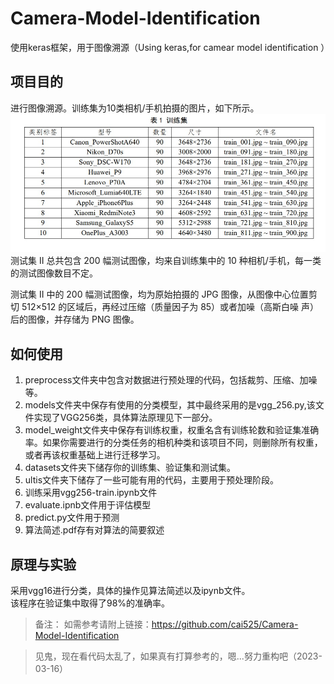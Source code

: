 # Camera-Model-Identification
  使用keras框架，用于图像溯源（Using keras,for camear model identification ）
 
 ## 项目目的
 进行图像溯源。训练集为10类相机/手机拍摄的图片，如下所示。  
 <img src="Read-Me-Images/datasetDescription.jpg">  
 测试集 II 总共包含 200 幅测试图像，均来自训练集中的 10 种相机/手机，每一类的测试图像数目不定。  
 
 测试集 II 中的 200 幅测试图像，均为原始拍摄的 JPG 图像，从图像中心位置剪切 512×512 的区域后，再经过压缩（质量因子为 85）或者加噪（高斯白噪
声）后的图像，并存储为 PNG 图像。  



 ## 如何使用
 1. preprocess文件夹中包含对数据进行预处理的代码，包括裁剪、压缩、加噪等。
 2. models文件夹中保存有使用的分类模型，其中最终采用的是vgg_256.py,该文件实现了VGG256类，具体算法原理见下一部分。
 3. model_weight文件夹中保存有训练权重，权重名含有训练轮数和验证集准确率。如果你需要进行的分类任务的相机种类和该项目不同，则删除所有权重，或者再该权重基础上进行迁移学习。
 4. datasets文件夹下储存你的训练集、验证集和测试集。
 5. ultis文件夹下储存了一些可能有用的代码，主要用于预处理阶段。
 6. 训练采用vgg256-train.ipynb文件
 7. evaluate.ipnb文件用于评估模型
 8. predict.py文件用于预测
 9. 算法简述.pdf存有对算法的简要叙述
 
 ## 原理与实验
 采用vgg16进行分类，具体的操作见算法简述以及ipynb文件。     
 该程序在验证集中取得了98%的准确率。

> 备注：
> 如需参考请附上链接：https://github.com/cai525/Camera-Model-Identification

> 见鬼，现在看代码太乱了，如果真有打算参考的，嗯...努力重构吧（2023-03-16）
